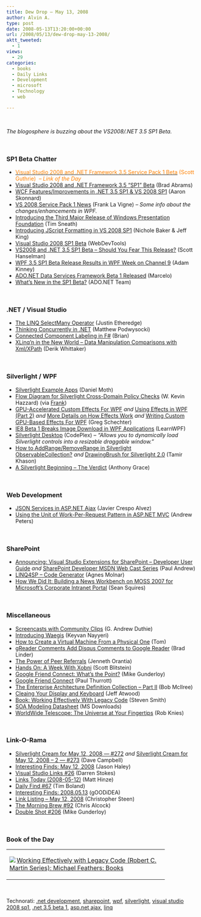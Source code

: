```yaml
---
title: Dew Drop – May 13, 2008
author: Alvin A.
type: post
date: 2008-05-13T13:20:00+00:00
url: /2008/05/13/dew-drop-may-13-2008/
aktt_tweeted:
  - 1
views:
  - 29
categories:
  - books
  - Daily Links
  - Development
  - microsoft
  - Technology
  - web

---
```

&nbsp;

_The blogosphere is buzzing about the VS2008/.NET 3.5 SP1 Beta._

&nbsp;

### SP1 Beta Chatter

  * <a href="http://weblogs.asp.net/scottgu/archive/2008/05/12/visual-studio-2008-and-net-framework-3-5-service-pack-1-beta.aspx" target="_blank"><font color="#ff8000">Visual Studio 2008 and .NET Framework 3.5 Service Pack 1 Beta</font></a> <font color="#ff8000">(Scott Guthrie)&nbsp; <em>&#8211; Link of the Day</em></font>
  * <a href="http://blogs.msdn.com/brada/archive/2008/05/05/visual-studio-2008-and-net-framework-3-5-sp1-beta.aspx" target="_blank">Visual Studio 2008 and .NET Framework 3.5 &#8220;SP1&#8221; Beta</a> (Brad Abrams)
  * <a href="http://www.pluralsight.com/blogs/aaron/archive/2008/05/12/50909.aspx" target="_blank">WCF Features/Improvements in .NET 3.5 SP1 & VS 2008 SP1</a> (Aaron Skonnard)
  * <a href="http://franksworld.com/blog/archive/2008/05/12/10939.aspx" target="_blank">VS 2008 Service Pack 1 News</a> (Frank La Vigne) _&#8211; Some info about the changes/enhancements in WPF._
  * <a href="http://blogs.msdn.com/tims/archive/2008/05/12/introducing-the-third-major-release-of-windows-presentation-foundation.aspx" target="_blank">Introducing the Third Major Release of Windows Presentation Foundation</a> (Tim Sneath)
  * <a href="http://blogs.msdn.com/webdevtools/archive/2008/05/12/introducing-jscript-formatting-in-vs-2008-sp1.aspx" target="_blank">Introducing JScript Formatting in VS 2008 SP1</a> (Nichole Baker & Jeff King)
  * <a href="http://blogs.msdn.com/webdevtools/archive/2008/05/12/visual-studio-2008-sp1-beta.aspx" target="_blank">Visual Studio 2008 SP1 Beta</a> (WebDevTools)
  * <a href="http://www.hanselman.com/blog/VS2008AndNet35SP1BetaShouldYouFearThisRelease.aspx" target="_blank">VS2008 and .NET 3.5 SP1 Beta &#8211; Should You Fear This Release?</a> (Scott Hanselman)
  * <a href="http://adamkinney.com/blog/330/default.aspx" target="_blank">WPF 3.5 SP1 Beta Release Results in WPF Week on Channel 9</a> (Adam Kinney)
  * <a href="http://blogs.msdn.com/marcelolr/archive/2008/05/12/ado-net-data-services-framework-beta-1-released.aspx" target="_blank">ADO.NET Data Services Framework Beta 1 Released</a> (Marcelo)
  * <a href="http://blogs.msdn.com/adonet/archive/2008/05/12/what-s-new-in-the-sp1-beta.aspx" target="_blank">What&#8217;s New in the SP1 Beta?</a> (ADO.NET Team)

&nbsp;

### .NET / Visual Studio

  * <a href="http://www.codethinked.com/post/2008/05/The-Linq-SelectMany-operator.aspx" target="_blank">The LINQ SelectMany Operator</a> (Justin Etheredge)
  * <a href="http://weblogs.asp.net/podwysocki/archive/2008/05/12/thinking-in-concurrently-in-net.aspx" target="_blank">Thinking Concurrently in .NET</a> (Matthew Podwysocki)
  * <a href="http://lorgonblog.spaces.live.com/Blog/cns!701679AD17B6D310!220.entry" target="_blank">Connected Component Labeling in F#</a> (Brian)
  * <a href="http://devlicio.us/blogs/derik_whittaker/archive/2008/05/13/xlinq-n-in-the-new-world-data-manipulation-comparisons-with-xml-xpath.aspx" target="_blank">XLinq&#8217;n in the New World &#8211; Data Manipulation Comparisons with Xml/XPath</a> (Derik Whittaker)

&nbsp;

### Silverlight / WPF

  * <a href="http://www.danielmoth.com/Blog/2008/05/silverlight-example-apps.html" target="_blank">Silverlight Example Apps</a> (Daniel Moth)
  * <a href="http://www.gotnet.biz/Blog/post/Flow-Diagram-for-Silverlight-Cross-Domain-Policy-Checks.aspx" target="_blank">Flow Diagram for Silverlight Cross-Domain Policy Checks</a> (W. Kevin Hazzard) (via <a href="http://franksworld.com/blog/archive/2008/05/12/10938.aspx" target="_blank">Frank</a>)
  * <a href="http://blogs.msdn.com/greg_schechter/archive/2008/05/12/gpu-accelerated-custom-effects-for-wpf.aspx" target="_blank">GPU-Accelerated Custom Effects For WPF</a>&nbsp;_and_&nbsp;<a href="http://blogs.msdn.com/greg_schechter/archive/2008/05/12/using-effect-in-wpf-part-2.aspx" target="_blank">Using Effects in WPF (Part 2)</a>&nbsp;_and_&nbsp;<a href="http://blogs.msdn.com/greg_schechter/archive/2008/05/12/more-details-on-how-effects-work.aspx" target="_blank">More Details on How Effects Work</a> _and_ <a href="http://blogs.msdn.com/greg_schechter/archive/2008/05/12/introduction-to-writing-effects.aspx" target="_blank">Writing Custom GPU-Based Effects For WPF</a> (Greg Schechter)
  * <a href="http://learnwpf.com/Posts/Post.aspx?postId=5129c22a-bd01-41a6-95ec-a00fa9e80d3d" target="_blank">IE8 Beta 1 Breaks Image Download in WPF Applications</a> (LearnWPF)
  * <a href="http://www.codeplex.com/SilverlightDesktop/Release/ProjectReleases.aspx?ReleaseId=13326" target="_blank">Silverlight Desktop</a> (CodePlex) _&#8211; &#8220;Allows you to dynamically load Silverlight controls into a resizable draggable window.&#8221;_
  * <a href="http://blogs.microsoft.co.il/blogs/tamir/archive/2008/05/13/how-to-addrange-removerange-in-silverlight-observablecollection-lt-t-gt.aspx" target="_blank">How to AddRange/RemoveRange in Silverlight ObservableCollection<T>?</a>&nbsp;_and_&nbsp;<a href="http://www.codeproject.com/kb/silverlight/silverlight-drawingbrush.aspx" target="_blank">DrawingBrush for Silverlight 2.0</a> (Tamir Khason)
  * <a href="http://www.codersbarn.com/post/2008/05/Beginning-Silverlight---The-Verdict.aspx" target="_blank">A Silverlight Beginning &#8211; The Verdict</a> (Anthony Grace)

&nbsp;

### Web Development

  * <a href="http://javicrespotech.blogspot.com/2008/05/json-services-in-aspnet-ajax.html" target="_blank">JSON Services in ASP.NET Ajax</a> (Javier Crespo Alvez)
  * <a href="http://www.mindscape.co.nz/blog/index.php/2008/05/12/using-the-unit-of-work-per-request-pattern-in-aspnet-mvc/" target="_blank">Using the Unit of Work-Per-Request Pattern in ASP.NET MVC</a> (Andrew Peters)

&nbsp;

### SharePoint

  * <a href="http://blogs.msdn.com/pandrew/archive/2008/05/12/announcing-visual-studio-extensions-for-sharepoint-developer-user-guide.aspx" target="_blank">Announcing: Visual Studio Extensions for SharePoint &#8211; Developer User Guide</a>&nbsp;_and_&nbsp;<a href="http://blogs.msdn.com/pandrew/archive/2008/05/12/sharepoint-developer-msdn-web-cast-series.aspx" target="_blank">SharePoint Developer MSDN Web Cast Series</a> (Paul Andrew)
  * <a href="http://www.sharepointblogs.com/aghy/archive/2008/05/13/linq4sp-code-generator.aspx" target="_blank">LINQ4SP &#8211; Code Generator</a> (Agnes Molnar)
  * <a href="http://blogs.msdn.com/sharepoint/archive/2008/05/13/how-we-did-it-building-a-news-workbench-on-moss-2007-for-microsoft-s-corporate-intranet-portal.aspx" target="_blank">How We Did It: Building a News Workbench on MOSS 2007 for Microsoft&#8217;s Corporate Intranet Portal</a> (Sean Squires)

&nbsp;

### Miscellaneous

  * <a href="http://blogs.msdn.com/gduthie/archive/2008/05/12/screencasts-with-community-clips.aspx" target="_blank">Screencasts with Community Clips</a> (G. Andrew Duthie)
  * <a href="http://nayyeri.net/blog/introducing-waegis/" target="_blank">Introducing Waegis</a> (Keyvan Nayyeri)
  * <a href="http://blogs.msdn.com/tom/archive/2008/05/12/how-to-create-a-virtual-machine-from-a-physical-one.aspx" target="_blank">How to Create a Virtual Machine From a Physical One</a> (Tom)
  * <a href="http://www.downloadsquad.com/2008/05/12/greader-comments-adds-disqus-comments-to-google-reader/" target="_blank">gReader Comments Add Disqus Comments to Google Reader</a> (Brad Linder)
  * <a href="http://webworkerdaily.com/2008/05/12/the-power-of-peer-referrals/" target="_blank">The Power of Peer Referrals</a> (Jenneth Orantia)
  * <a href="http://webworkerdaily.com/2008/05/12/hands-on-a-week-with-xobni/" target="_blank">Hands On: A Week With Xobni</a> (Scott Blitstein)
  * <a href="http://webworkerdaily.com/2008/05/12/google-friend-connect-whats-the-point/" target="_blank">Google Friend Connect: What&#8217;s the Point?</a> (Mike Gunderloy)
  * <a href="http://community.winsupersite.com/blogs/paul/archive/2008/05/12/google-friend-connect.aspx" target="_blank">Google Friend Connect</a> (Paul Thurrott)
  * <a href="http://enterprisearchitect.typepad.com/ea/2008/05/the-enterprise.html" target="_blank">The Enterprise Architecture Definition Collection &#8211; Part II</a> (Bob McIlree)
  * <a href="http://www.codinghorror.com/blog/archives/001115.html" target="_blank">Cleaing Your Display and Keyboard</a> (Jeff Atwood)
  * <a href="http://aspadvice.com/blogs/ssmith/archive/2008/05/13/book_3a00_-working-effectively-with-legacy-code.aspx" target="_blank">Book: Working Effectively With Legacy Code</a> (Steven Smith)
  * <a href="http://www.microsoft.com/downloads/details.aspx?familyid=2a5d09bd-6347-4e73-ba35-ac2504fa55c6&displaylang=en&tm" target="_blank">SOA Modeling Datasheet</a> (MS Downloads)
  * <a href="http://research.microsoft.com/displayArticle.aspx?0rc=n&id=2002" target="_blank">WorldWide Telescope: The Universe at Your Fingertips</a> (Rob Knies)

&nbsp;

### Link-O-Rama

  * <a href="http://geekswithblogs.net/WynApseTechnicalMusings/archive/2008/05/12/122078.aspx" target="_blank">Silverlight Cream for May 12, 2008 &#8212; #272</a>&nbsp;_and_&nbsp;<a href="http://geekswithblogs.net/WynApseTechnicalMusings/archive/2008/05/12/122099.aspx" target="_blank">Silverlight Cream for May 12, 2008 &#8211; 2 &#8212; #273</a> (Dave Campbell)
  * <a href="http://jasonhaley.com/blog/archive/2008/05/12/141645.aspx" target="_blank">Interesting Finds: May 12, 2008</a> (Jason Haley)
  * <a href="http://visualstudiohacks.com/blog/visual-studio-links-26/" target="_blank">Visual Studio Links #26</a> (Darren Stokes)
  * <a href="http://mhinze.com/links-today-2008-05-12/" target="_blank">Links Today (2008-05-12)</a> (Matt Hinze)
  * <a href="http://www.techtoolblog.com/archives/daily-find-67" target="_blank">Daily Find #67</a> (Tim Boland)
  * <a href="http://weblogs.asp.net/yuanjian/archive/2008/05/12/interesting-finds-2008-05-13.aspx" target="_blank">Interesting Finds: 2008.05.13</a> (gOODiDEA)
  * <a href="http://dotnetjunkies.com/WebLog/csteen/archive/2008/05/13/468571.aspx" target="_blank">Link Listing &#8211; May 12, 2008</a> (Christopher Steen)
  * <a href="http://blog.cwa.me.uk/2008/05/13/the-morning-brew-92/" target="_blank">The Morning Brew #92</a> (Chris Alcock)
  * <a href="http://afreshcup.com/?p=855" target="_blank">Double Shot #206</a> (Mike Gunderloy)

&nbsp;

### Book of the Day

<div class="wlWriterSmartContent" id="scid:7dc1bd33-94bd-46fd-a20b-0131235bcd47:450259dd-203e-4fe9-989e-3dddbe720b7e" style="padding-right: 0px; display: inline; padding-left: 0px; float: none; padding-bottom: 0px; margin: 0px; padding-top: 0px">
  <table cellspacing="0" cellpadding="2" width="400" border="0" unselectable="on">
    <tr>
      <td valign="top" width="400">
        <p>
          <a title="Working Effectively with Legacy Code (Robert C. Martin Series): Michael Feathers: Books" href="http://www.amazon.com/exec/obidos/ASIN/0131177052/alvinashcraft-20"><img data-recalc-dims="1" decoding="async" src="https://i0.wp.com/images.amazon.com/images/P/0131177052.01.MZZZZZZZ.jpg?w=660" border="0" align="left" style="float:left" />Working Effectively with Legacy Code (Robert C. Martin Series): Michael Feathers: Books</a>
        </p>
      </td>
    </tr>
  </table>
</div>

&nbsp;

<div class="wlWriterSmartContent" id="scid:C16BAC14-9A3D-4c50-9394-FBFEF7A93539:6cf732fc-4503-4afe-9f46-4a04b533ec20" style="padding-right: 0px; display: inline; padding-left: 0px; padding-bottom: 0px; margin: 0px; padding-top: 0px">
  <!--dotnetkickit-->
</div>

<div class="wlWriterSmartContent" id="scid:d7bf807d-7bb0-458a-811f-90c51817d5c2:0a46dc5e-ecab-401a-b779-0b7ade434df3" style="padding-right: 0px; display: inline; padding-left: 0px; padding-bottom: 0px; margin: 0px; padding-top: 0px">
  <p>
    <span class="TagSite">Technorati:</span> <a href="http://technorati.com/tag/.net+development" rel="tag" class="tag">.net development</a>, <a href="http://technorati.com/tag/sharepoint" rel="tag" class="tag">sharepoint</a>, <a href="http://technorati.com/tag/wpf" rel="tag" class="tag">wpf</a>, <a href="http://technorati.com/tag/silverlight" rel="tag" class="tag">silverlight</a>, <a href="http://technorati.com/tag/visual+studio+2008+sp1" rel="tag" class="tag">visual studio 2008 sp1</a>, <a href="http://technorati.com/tag/.net+3.5+beta+1" rel="tag" class="tag">.net 3.5 beta 1</a>, <a href="http://technorati.com/tag/asp.net+ajax" rel="tag" class="tag">asp.net ajax</a>, <a href="http://technorati.com/tag/linq" rel="tag" class="tag">linq</a><br /><!-- StartInsertedTags: .net development, sharepoint, wpf, silverlight, visual studio 2008 sp1, .net 3.5 beta 1, asp.net ajax, linq :EndInsertedTags -->
  </p>
</div>